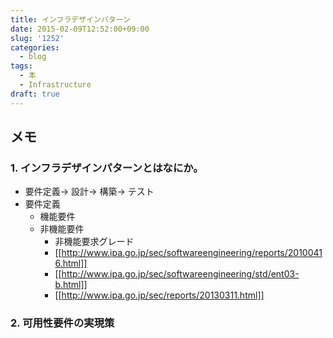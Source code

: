 ```yaml
---
title: インフラデザインパターン
date: 2015-02-09T12:52:00+09:00
slug: '1252'
categories:
  - blog
tags:
  - 本
  - Infrastructure
draft: true
---
```


## メモ
### 1. インフラデザインパターンとはなにか。
- 要件定義→ 設計→ 構築→ テスト
- 要件定義
  - 機能要件
  - 非機能要件
    + 非機能要求グレード
    + [[http://www.ipa.go.jp/sec/softwareengineering/reports/20100416.html]]
    + [[http://www.ipa.go.jp/sec/softwareengineering/std/ent03-b.html]]
    + [[http://www.ipa.go.jp/sec/reports/20130311.html]]

### 2. 可用性要件の実現策

